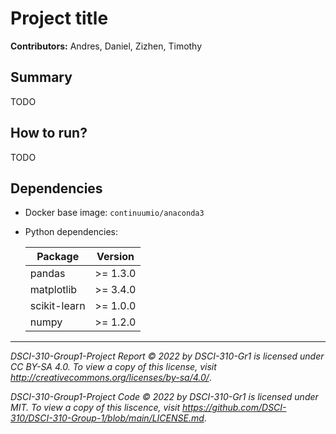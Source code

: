 # Project title

**Contributors:** Andres, Daniel, Zizhen, Timothy





## Summary

TODO



## How to run?

TODO



## Dependencies

- Docker base image: `continuumio/anaconda3`

- Python dependencies:

  | Package      | Version |
  | ------------ | ------- |
  | pandas       | >= 1.3.0   |
  | matplotlib   | >= 3.4.0   |
  | scikit-learn | >= 1.0.0   |
  | numpy        | >= 1.2.0   |
  


---

*DSCI-310-Group1-Project Report © 2022 by DSCI-310-Gr1 is licensed under CC BY-SA 4.0. To view a copy of this license, visit http://creativecommons.org/licenses/by-sa/4.0/*.

*DSCI-310-Group1-Project Code © 2022 by DSCI-310-Gr1 is licensed under MIT. To view a copy of this liscence, visit https://github.com/DSCI-310/DSCI-310-Group-1/blob/main/LICENSE.md*.
